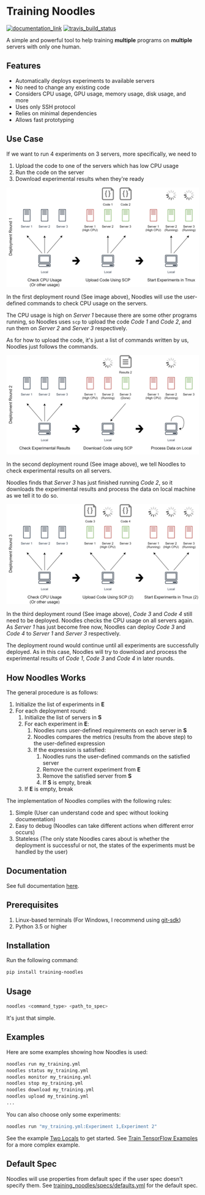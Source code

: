 # Training Noodles

[![documentation_link](https://img.shields.io/badge/docs-online-brightgreen.svg)](https://elsa-lab.github.io/training-noodles/) [![travis_build_status](https://travis-ci.com/sc420/training-noodles.svg?branch=master)](https://travis-ci.com/sc420/training-noodles)

A simple and powerful tool to help training **multiple** programs on **multiple** servers with only one human.

## Features

* Automatically deploys experiments to available servers
* No need to change any existing code
* Considers CPU usage, GPU usage, memory usage, disk usage, and more
* Uses only SSH protocol
* Relies on minimal dependencies
* Allows fast prototyping

## Use Case

If we want to run 4 experiments on 3 servers, more specifically, we need to

1. Upload the code to one of the servers which has low CPU usage
2. Run the code on the server
3. Download experimental results when they're ready

![deployment_round_1](https://github.com/elsa-lab/training-noodles/raw/master/images/round_1.png)

In the first deployment round (See image above), Noodles will use the user-defined commands to check CPU usage on the servers.

The CPU usage is high on *Server 1* because there are some other programs running, so Noodles uses `scp` to upload the code *Code 1* and *Code 2*, and run them on *Server 2* and *Server 3* respectively.

As for how to upload the code, it's just a list of commands written by us, Noodles just follows the commands.

![deployment_round_2](https://github.com/elsa-lab/training-noodles/raw/master/images/round_2.png)

In the second deployment round (See image above), we tell Noodles to check experimental results on all servers.

Noodles finds that *Server 3* has just finished running *Code 2*, so it downloads the experimental results and process the data on local machine as we tell it to do so.

![deployment_round_3](https://github.com/elsa-lab/training-noodles/raw/master/images/round_3.png)

In the third deployment round (See image above), *Code 3* and *Code 4* still need to be deployed. Noodles checks the CPU usage on all servers again. As *Server 1* has just become free now, Noodles can deploy *Code 3* and *Code 4* to *Server 1* and *Server 3* respectively.

The deployment round would continue until all experiments are successfully deployed. As in this case, Noodles will try to download and process the experimental results of *Code 1*, *Code 3* and *Code 4* in later rounds.

## How Noodles Works

The general procedure is as follows:

1. Initialize the list of experiments in **E**
2. For each deployment round:
    1. Initialize the list of servers in **S**
    2. For each experiment in **E**:
        1. Noodles runs user-defined requirements on each server in **S**
        2. Noodles compares the metrics (results from the above step) to the user-defined expression
        3. If the expression is satisfied:
            1. Noodles runs the user-defined commands on the satisfied server
            2. Remove the current experiment from **E**
            3. Remove the satisfied server from **S**
            4. If **S** is empty, break
    3. If **E** is empty, break

The implementation of Noodles complies with the following rules:

1. Simple (User can understand code and spec without looking documentation)
2. Easy to debug (Noodles can take different actions when different error occurs)
3. Stateless (The only state Noodles cares about is whether the deployment is successful or not, the states of the experiments must be handled by the user)

## Documentation

See full documentation [here](https://elsa-lab.github.io/training-noodles/).

## Prerequisites

1. Linux-based terminals (For Windows, I recommend using [git-sdk](https://github.com/git-for-windows/build-extra/releases))
2. Python 3.5 or higher

## Installation

Run the following command:

```bash
pip install training-noodles
```

## Usage

```bash
noodles <command_type> <path_to_spec>
```

It's just that simple.

## Examples

Here are some examples showing how Noodles is used:

```bash
noodles run my_training.yml
noodles status my_training.yml
noodles monitor my_training.yml
noodles stop my_training.yml
noodles download my_training.yml
noodles upload my_training.yml
...
```

You can also choose only some experiments:

```bash
noodles run "my_training.yml:Experiment 1,Experiment 2"
```

See the example [Two Locals](https://github.com/elsa-lab/training-noodles/tree/master/examples/two_locals) to get started. See [Train TensorFlow Examples](https://github.com/elsa-lab/training-noodles/tree/master/examples/train_tensorflow_examples) for a more complex example.

## Default Spec

Noodles will use properties from default spec if the user spec doesn't specify them. See [training_noodles/specs/defaults.yml](https://github.com/elsa-lab/training-noodles/blob/master/training_noodles/specs/defaults.yml) for the default spec.
